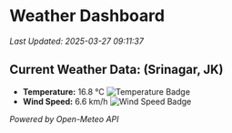 
# Weather Dashboard

_Last Updated: 2025-03-27 09:11:37_

## Current Weather Data: (Srinagar, JK)
- **Temperature:** 16.8 °C ![Temperature Badge](https://img.shields.io/badge/Temperature-Low%20Temp-blue)
- **Wind Speed:** 6.6 km/h ![Wind Speed Badge](https://img.shields.io/badge/Wind%20Speed-Light%20Wind-blue)

*Powered by Open-Meteo API*
